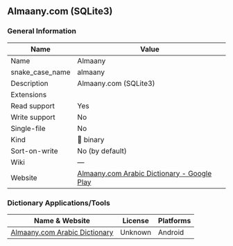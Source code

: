 
## Almaany.com (SQLite3) ##

### General Information ###
Name | Value
---- | -------
Name | Almaany
snake_case_name | almaany
Description | Almaany.com (SQLite3)
Extensions | 
Read support | Yes
Write support | No
Single-file | No
Kind | 🔢 binary
Sort-on-write | No (by default)
Wiki | ―
Website | [Almaany.com Arabic Dictionary - Google Play](https://play.google.com/store/apps/details?id=com.almaany.arar)






### Dictionary Applications/Tools ###
Name & Website | License | Platforms
-------------- | ------- | ---------
[Almaany.com Arabic Dictionary](https://play.google.com/store/apps/details?id=com.almaany.arar) | Unknown | Android
